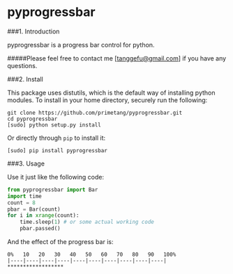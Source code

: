 pyprogressbar
=============

###1. Introduction

pyprogressbar is a progress bar control for python.

#####Please feel free to contact me [tanggefu@gmail.com] if you have any questions.

###2. Install

This package uses distutils, which is the default way of installing python modules. To install in your home directory, securely run the following:
```
git clone https://github.com/primetang/pyprogressbar.git
cd pyprogressbar
[sudo] python setup.py install
```

Or directly through `pip` to install it:
```
[sudo] pip install pyprogressbar
```

###3. Usage

Use it just like the following code:
```python
from pyprogressbar import Bar
import time
count = 8
pbar = Bar(count)
for i in xrange(count):
    time.sleep(1) # or some actual working code
    pbar.passed()
```

And the effect of the progress bar is:
```
0%   10   20   30   40   50   60   70   80   90   100%
|----|----|----|----|----|----|----|----|----|----|
******************
```
